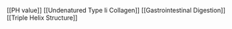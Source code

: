[[PH value]]
[[Undenatured Type Ii Collagen]]
[[Gastrointestinal Digestion]]
[[Triple Helix Structure]]
